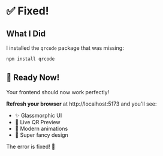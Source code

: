 # ✅ Fixed!

## What I Did

I installed the `qrcode` package that was missing:

```bash
npm install qrcode
```

## 🎉 Ready Now!

Your frontend should now work perfectly!

**Refresh your browser** at http://localhost:5173 and you'll see:
- ✨ Glassmorphic UI
- 📱 Live QR Preview
- 💫 Modern animations
- 🎨 Super fancy design

The error is fixed! 🚀


